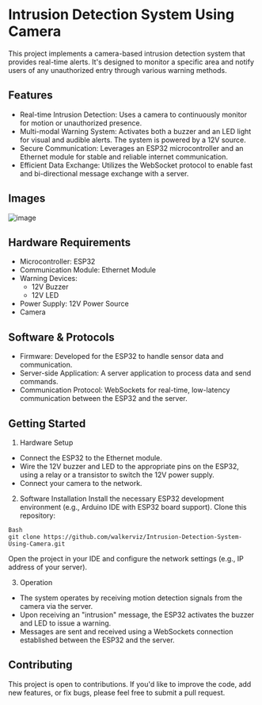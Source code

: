 # Intrusion Detection System Using Camera
This project implements a camera-based intrusion detection system that provides real-time alerts. It's designed to monitor a specific area and notify users of any unauthorized entry through various warning methods.

## Features
* Real-time Intrusion Detection: Uses a camera to continuously monitor for motion or unauthorized presence.
* Multi-modal Warning System: Activates both a buzzer and an LED light for visual and audible alerts. The system is powered by a 12V source.
* Secure Communication: Leverages an ESP32 microcontroller and an Ethernet module for stable and reliable internet communication.
* Efficient Data Exchange: Utilizes the WebSocket protocol to enable fast and bi-directional message exchange with a server.

## Images
![image](https://github.com/user-attachments/assets/16a0e31d-5366-480a-83f8-146528103130)

## Hardware Requirements
* Microcontroller: ESP32
* Communication Module: Ethernet Module
* Warning Devices:
  * 12V Buzzer
  * 12V LED
* Power Supply: 12V Power Source
* Camera

## Software & Protocols
* Firmware: Developed for the ESP32 to handle sensor data and communication.
* Server-side Application: A server application to process data and send commands.
* Communication Protocol: WebSockets for real-time, low-latency communication between the ESP32 and the server.

## Getting Started
1. Hardware Setup
* Connect the ESP32 to the Ethernet module.
* Wire the 12V buzzer and LED to the appropriate pins on the ESP32, using a relay or a transistor to switch the 12V power supply.
* Connect your camera to the network.

2. Software Installation
Install the necessary ESP32 development environment (e.g., Arduino IDE with ESP32 board support).
Clone this repository:
```
Bash
git clone https://github.com/walkerviz/Intrusion-Detection-System-Using-Camera.git
```
Open the project in your IDE and configure the network settings (e.g., IP address of your server).

3. Operation
* The system operates by receiving motion detection signals from the camera via the server.
* Upon receiving an "intrusion" message, the ESP32 activates the buzzer and LED to issue a warning.
* Messages are sent and received using a WebSockets connection established between the ESP32 and the server.

## Contributing
This project is open to contributions. If you'd like to improve the code, add new features, or fix bugs, please feel free to submit a pull request.
